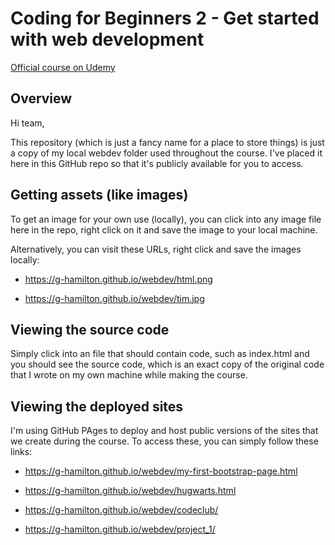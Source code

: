 # Coding for Beginners 2 - Get started with web development

[Official course on Udemy](https://www.udemy.com/course/coding-for-beginners-2-get-started-with-web-development/?referralCode=53D2BFA00E9E4166108F 'View on Udemy.com')

## Overview

Hi team,

This repository (which is just a fancy name for a place to store things) is just a copy of my local webdev folder used throughout the course. I've placed it here in this GitHub repo so that it's publicly available for you to access.

## Getting assets (like images)

To get an image for your own use (locally), you can click into any image file here in the repo, right click on it and save the image to your local machine.

Alternatively, you can visit these URLs, right click and save the images locally:

- https://g-hamilton.github.io/webdev/html.png

- https://g-hamilton.github.io/webdev/tim.jpg

## Viewing the source code

Simply click into an file that should contain code, such as index.html and you should see the source code, which is an exact copy of the original code that I wrote on my own machine while making the course.

## Viewing the deployed sites

I'm using GitHub PAges to deploy and host public versions of the sites that we create during the course. To access these, you can simply follow these links:

- https://g-hamilton.github.io/webdev/my-first-bootstrap-page.html

- https://g-hamilton.github.io/webdev/hugwarts.html

- https://g-hamilton.github.io/webdev/codeclub/

- https://g-hamilton.github.io/webdev/project_1/
